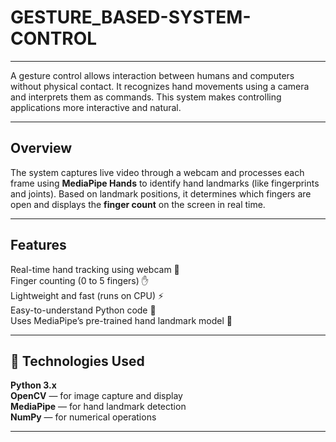 # GESTURE_BASED-SYSTEM-CONTROL
----------------------------------------------------------------------------------------------------------

A gesture control allows interaction between humans and computers without physical contact. It recognizes hand movements using a camera and interprets them as commands. This system makes controlling applications more interactive and natural.

__________________________________________________________________________________________________________

**Overview**
-----------------------------------------------------------------------------------------------------------
The system captures live video through a webcam and processes each frame using **MediaPipe Hands** to identify hand landmarks (like fingerprints and joints).
Based on landmark positions, it determines which fingers are open and displays the **finger count** on the screen in real time.
____________________________________________________________________________________________________________
**Features**
-------------------------------------------------------------------------------------------------------------
Real-time hand tracking using webcam 🎥
<br>
Finger counting (0 to 5 fingers) ✋
<br>
Lightweight and fast (runs on CPU) ⚡
<br>
Easy-to-understand Python code 🐍
<br>
Uses MediaPipe’s pre-trained hand landmark model 🤖
____________________________________________________________________________________________________________

🧩 **Technologies Used**
------------------------------------------------------------------------------------------------------------
**Python 3.x**
<br>
**OpenCV** — for image capture and display
<br>
**MediaPipe** — for hand landmark detection
<br>
**NumPy** — for numerical operations
____________________________________________________________________________________________________________












